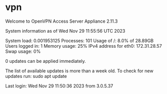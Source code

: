 # vpn

Welcome to OpenVPN Access Server Appliance 2.11.3

  System information as of Wed Nov 29 11:55:56 UTC 2023

  System load:  0.001953125       Processes:             101
  Usage of /:   8.0% of 28.89GB   Users logged in:       1
  Memory usage: 25%               IPv4 address for eth0: 172.31.28.57
  Swap usage:   0%

0 updates can be applied immediately.


The list of available updates is more than a week old.
To check for new updates run: sudo apt update

Last login: Wed Nov 29 11:50:36 2023 from 3.0.5.37
